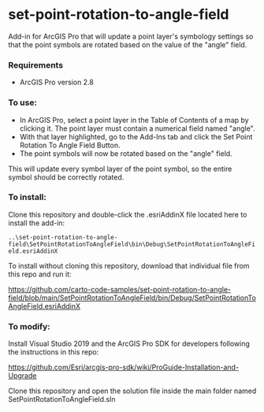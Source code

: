 # set-point-rotation-to-angle-field
Add-in for ArcGIS Pro that will update a point layer's symbology settings so that the point symbols are rotated based on the value of the "angle" field. 

### Requirements
- ArcGIS Pro version 2.8

### To use:
- In ArcGIS Pro, select a point layer in the Table of Contents of a map by clicking it. The point layer must contain a numerical field named "angle".
- With that layer highlighted, go to the Add-Ins tab and click the Set Point Rotation To Angle Field Button. 
- The point symbols will now be rotated based on the "angle" field.

This will update every symbol layer of the point symbol, so the entire symbol should be correctly rotated. 

### To install:
Clone this repository and double-click the .esriAddinX file located here to install the add-in:

`..\set-point-rotation-to-angle-field\SetPointRotationToAngleField\bin\Debug\SetPointRotationToAngleField.esriAddinX`

To install without cloning this repository, download that individual file from this repo and run it:

https://github.com/carto-code-samples/set-point-rotation-to-angle-field/blob/main/SetPointRotationToAngleField/bin/Debug/SetPointRotationToAngleField.esriAddinX

### To modify:
Install Visual Studio 2019 and the ArcGIS Pro SDK for developers following the instructions in this repo:

https://github.com/Esri/arcgis-pro-sdk/wiki/ProGuide-Installation-and-Upgrade

Clone this repository and open the solution file inside the main folder named SetPointRotationToAngleField.sln
